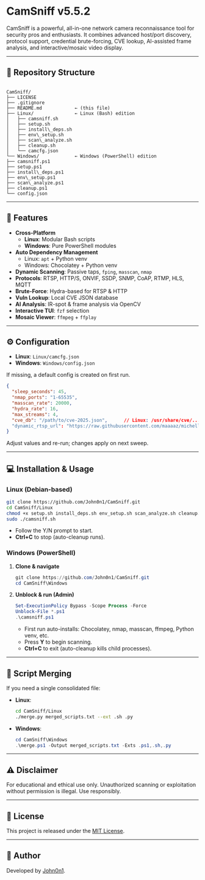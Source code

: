 # CamSniff v5.5.2

CamSniff is a powerful, all-in-one network camera reconnaissance tool for security pros and enthusiasts. It combines advanced host/port discovery, protocol support, credential brute-forcing, CVE lookup, AI-assisted frame analysis, and interactive/mosaic video display.

---

## 📁 Repository Structure

```

CamSniff/
├── LICENSE
├── .gitignore
├── README.md            ← (this file)
├── Linux/               ← Linux (Bash) edition
│   ├── camsniff.sh
│   ├── setup.sh
│   ├── install\_deps.sh
│   ├── env\_setup.sh
│   ├── scan\_analyze.sh
│   ├── cleanup.sh
│   └── camcfg.json
└── Windows/             ← Windows (PowerShell) edition
├── camsniff.ps1
├── setup.ps1
├── install\_deps.ps1
├── env\_setup.ps1
├── scan\_analyze.ps1
├── cleanup.ps1
└── config.json

````

---

## 🚀 Features

- **Cross-Platform**  
  - **Linux**: Modular Bash scripts  
  - **Windows**: Pure PowerShell modules  
- **Auto Dependency Management**  
  - Linux: `apt` + Python venv  
  - Windows: Chocolatey + Python venv  
- **Dynamic Scanning**: Passive taps, `fping`, `masscan`, `nmap`  
- **Protocols**: RTSP, HTTP/S, ONVIF, SSDP, SNMP, CoAP, RTMP, HLS, MQTT  
- **Brute-Force**: Hydra-based for RTSP & HTTP  
- **Vuln Lookup**: Local CVE JSON database  
- **AI Analysis**: IR-spot & frame analysis via OpenCV  
- **Interactive TUI**: `fzf` selection  
- **Mosaic Viewer**: `ffmpeg` + `ffplay`  

---

## ⚙️ Configuration

- **Linux**: `Linux/camcfg.json`  
- **Windows**: `Windows/config.json`

If missing, a default config is created on first run.

```json
{
  "sleep_seconds": 45,
  "nmap_ports": "1-65535",
  "masscan_rate": 20000,
  "hydra_rate": 16,
  "max_streams": 4,
  "cve_db": "/path/to/cve-2025.json",      // Linux: /usr/share/cve/...  Windows: C:\cve\...
  "dynamic_rtsp_url": "https://raw.githubusercontent.com/maaaaz/michelle/master/rtsp.txt"
}
````

Adjust values and re-run; changes apply on next sweep.

---

## 💻 Installation & Usage

### Linux (Debian-based)

```bash
git clone https://github.com/John0n1/CamSniff.git
cd CamSniff/Linux
chmod +x setup.sh install_deps.sh env_setup.sh scan_analyze.sh cleanup.sh camsniff.sh
sudo ./camsniff.sh
```

* Follow the Y/N prompt to start.
* **Ctrl+C** to stop (auto-cleanup runs).

### Windows (PowerShell)

1. **Clone & navigate**

   ```powershell
   git clone https://github.com/John0n1/CamSniff.git
   cd CamSniff\Windows
   ```
2. **Unblock & run (Admin)**

   ```powershell
   Set-ExecutionPolicy Bypass -Scope Process -Force
   Unblock-File *.ps1
   .\camsniff.ps1
   ```

   * First run auto-installs: Chocolatey, nmap, masscan, ffmpeg, Python venv, etc.
   * Press **Y** to begin scanning.
   * **Ctrl+C** to exit (auto-cleanup kills child processes).

---

## 🔀 Script Merging

If you need a single consolidated file:

* **Linux**:

  ```bash
  cd CamSniff/Linux
  ./merge.py merged_scripts.txt --ext .sh .py
  ```
* **Windows**:

  ```powershell
  cd CamSniff\Windows
  .\merge.ps1 -Output merged_scripts.txt -Exts .ps1,.sh,.py
  ```

---

## ⚠️ Disclaimer

For educational and ethical use only. Unauthorized scanning or exploitation without permission is illegal. Use responsibly.

---

## 📄 License

This project is released under the [MIT License](https://opensource.org/licenses/MIT).

---

## 👤 Author

Developed by [John0n1](https://github.com/John0n1).